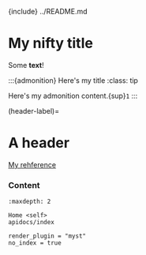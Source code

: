 {include} ../README.md
# My nifty title

Some **text**!

:::{admonition} Here's my title
:class: tip

Here's my admonition content.{sup}`1`
:::

(header-label)=
# A header

[My rehference](#header-label)

### Content
```{toctree}
:maxdepth: 2

Home <self>
apidocs/index
```

```{autodoc2-object} githubapp.events.event.Event
render_plugin = "myst"
no_index = true
```

